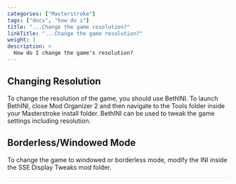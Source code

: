 ```yaml
---
categories: ["Masterstroke"]
tags: ["docs", "how do i"] 
title: "...Change the game resolution?"
linkTitle: "...Change the game resolution?"
weight: 1
description: >
  How do I change the game's resolution?
---
```


## Changing Resolution

To change the resolution of the game, you should use BethINI. To launch BethINI, close Mod Organizer 2 and then navigate to the Tools folder inside your Masterstroke install folder. BethINI can be used to tweak the game settings including resolution.

## Borderless/Windowed Mode

To change the game to windowed or borderless mode, modify the INI inside the SSE Display Tweaks mod folder.

<hr style="background-color: #dee2e6;"></hr>